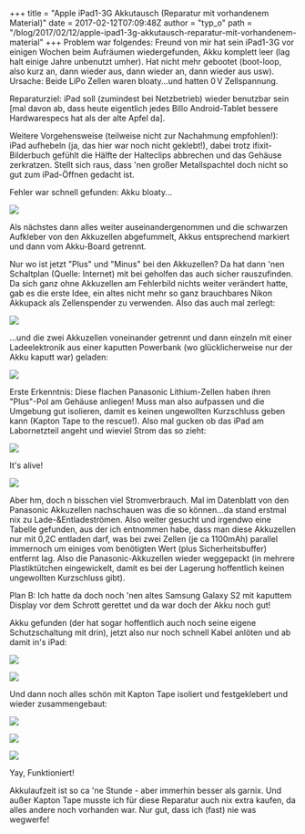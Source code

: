 +++
title = "Apple iPad1-3G Akkutausch (Reparatur mit vorhandenem Material)"
date = 2017-02-12T07:09:48Z
author = "typ_o"
path = "/blog/2017/02/12/apple-ipad1-3g-akkutausch-reparatur-mit-vorhandenem-material"
+++
Problem war folgendes: Freund von mir hat sein iPad1-3G vor einigen
Wochen beim Aufräumen wiedergefunden, Akku komplett leer (lag halt
einige Jahre unbenutzt umher). Hat nicht mehr gebootet (boot-loop, also
kurz an, dann wieder aus, dann wieder an, dann wieder aus usw). Ursache:
Beide LiPo Zellen waren bloaty...und hatten 0 V Zellspannung.

Reparaturziel: iPad soll (zumindest bei Netzbetrieb) wieder benutzbar
sein \[mal davon ab, dass heute eigentlich jedes Billo Android-Tablet
bessere Hardwarespecs hat als der alte Apfel da\].

Weitere Vorgehensweise (teilweise nicht zur Nachahmung empfohlen\!):  
iPad aufhebeln (ja, das hier war noch nicht geklebt\!), dabei trotz
ifixit-Bilderbuch gefühlt die Hälfte der Halteclips abbrechen und das
Gehäuse zerkratzen. Stellt sich raus, dass 'nen großer Metallspachtel
doch nicht so gut zum iPad-Öffnen gedacht ist.

Fehler war schnell gefunden: Akku bloaty...

[![](/media/ipad-bloaty1.serendipityThumb.jpg)](/media/ipad-bloaty1.jpg)

Als nächstes dann alles weiter auseinandergenommen und die schwarzen
Aufkleber von den Akkuzellen abgefummelt, Akkus entsprechend markiert
und dann vom Akku-Board getrennt.

Nur wo ist jetzt "Plus" und "Minus" bei den Akkuzellen? Da hat dann
'nen Schaltplan (Quelle: Internet) mit bei geholfen das auch sicher
rauszufinden.
Da sich ganz ohne Akkuzellen am Fehlerbild nichts weiter verändert
hatte, gab es die erste Idee, ein altes nicht mehr so ganz brauchbares
Nikon Akkupack als Zellenspender zu verwenden. Also das auch mal
zerlegt:

[![](/media/DSC_0026.serendipityThumb.JPG)](/media/DSC_0026.JPG)

...und die zwei Akkuzellen voneinander getrennt und dann einzeln mit
einer Ladeelektronik aus einer kaputten Powerbank (wo glücklicherweise
nur der Akku kaputt war) geladen:

[![](/media/DSC_0052.serendipityThumb.JPG)](/media/DSC_0052.JPG)

Erste Erkenntnis: Diese flachen Panasonic Lithium-Zellen haben ihren
"Plus"-Pol am Gehäuse anliegen! Muss man also aufpassen und die
Umgebung gut isolieren, damit es keinen ungewollten Kurzschluss geben
kann (Kapton Tape to the rescue!).
Also mal gucken ob das iPad am Labornetzteil angeht und wieviel Strom
das so zieht:

[![](/media/ipad-alive.serendipityThumb.jpg)](/media/ipad-alive.jpg)

It's alive!

[![](/media/DSC_0105.serendipityThumb.JPG)](/media/DSC_0105.JPG)

Aber hm, doch n bisschen viel Stromverbrauch. Mal im Datenblatt von den
Panasonic Akkuzellen nachschauen was die so können\...da stand erstmal
nix zu Lade-&Entladeströmen. Also weiter gesucht und irgendwo eine
Tabelle gefunden, aus der ich entnommen habe, dass man diese Akkuzellen
nur mit 0,2C entladen darf, was bei zwei Zellen (je ca 1100mAh) parallel
immernoch um einiges vom benötigten Wert (plus Sicherheitsbuffer)
entfernt lag.
Also die Panasonic-Akkuzellen wieder weggepackt (in mehrere
Plastiktütchen eingewickelt, damit es bei der Lagerung hoffentlich
keinen ungewollten Kurzschluss gibt).

Plan B: Ich hatte da doch noch 'nen altes Samsung Galaxy S2 mit
kaputtem Display vor dem Schrott gerettet und da war doch der Akku noch
gut!

Akku gefunden (der hat sogar hoffentlich auch noch seine eigene
Schutzschaltung mit drin), jetzt also nur noch schnell Kabel anlöten und
ab damit in's iPad:

[![](/media/DSC_0107.serendipityThumb.JPG)](/media/DSC_0107.JPG)

[![](/media/DSC_0112.serendipityThumb.JPG)](/media/DSC_0112.JPG)

Und dann noch alles schön mit Kapton Tape isoliert und festgeklebert und
wieder zusammengebaut:

[![](/media/DSC_0124.serendipityThumb.JPG)](/media/DSC_0124.JPG)

[![](/media/DSC_0132.serendipityThumb.JPG)](/media/DSC_0132.JPG)

[![](/media/itsalive1.serendipityThumb.jpg)](/media/itsalive1.jpg)

Yay, Funktioniert!

Akkulaufzeit ist so ca 'ne Stunde - aber immerhin besser als garnix.
Und außer Kapton Tape musste ich für diese Reparatur auch nix extra
kaufen, da alles andere noch vorhanden war. Nur gut, dass ich (fast) nie
was wegwerfe!
